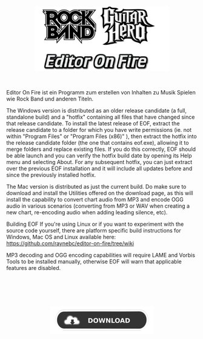 <p align="center"/><img src="https://raw.githubusercontent.com/RAConquista/XBOX360/master/docs/images/EoF.png" width="355px"/></img></p>
<br>
<p>Editor On Fire ist ein Programm zum erstellen von Inhalten zu Musik Spielen wie Rock Band und anderen Titeln. </p>

<p>The Windows version is distributed as an older release candidate (a full, standalone build) and a "hotfix" containing all files that have changed since that release candidate. To install the latest release of EOF, extract the release candidate to a folder for which you have write permissions (ie. not within "Program Files" or "Program Files (x86)" ), then extract the hotfix into the release candidate folder (the one that contains eof.exe), allowing it to merge folders and replace existing files. If you do this correctly, EOF should be able launch and you can verify the hotfix build date by opening its Help menu and selecting About. For any subsequent hotfix, you can just extract over the previous EOF installation and it will include all updates before and since the previously installed hotfix.

The Mac version is distributed as just the current build. Do make sure to download and install the Utilities offered on the download page, as this will install the capability to convert chart audio from MP3 and encode OGG audio in various scenarios (converting from MP3 or WAV when creating a new chart, re-encoding audio when adding leading silence, etc).

Building EOF
If you're using Linux or if you want to experiment with the source code yourself, there are platform specific build instructions for Windows, Mac OS and Linux available here:
https://github.com/raynebc/editor-on-fire/tree/wiki

MP3 decoding and OGG encoding capabilities will require LAME and Vorbis Tools to be installed manually, otherwise EOF will warn that applicable features are disabled.</p>
<br>
<br>
<p align="center"><img src=""></img>
<br>
<p align="center"/><a href="https://github.com/RAConquista/XBOX360/blob/master/Data/Extras/EOF/EOF.BUILD1.8.zip?raw=true"><img src="https://raw.githubusercontent.com/RAConquista/XBOX360/master/docs/images/blank.png"/></img><a/>

